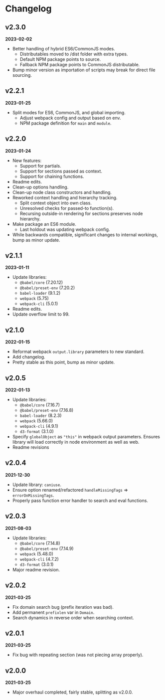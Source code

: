 # Changelog

## v2.3.0
**2023-02-02**

* Better handling of hybrid ES6/CommonJS modes.
    * Distributables moved to /dist folder with extra types.
    * Default NPM package points to source.
    * Fallback NPM package points to CommonJS distributable.
* Bump minor version as importation of scripts may break for direct file sourcing. 

## v2.2.1
**2023-01-25**

* Split modes for ES6, CommonJS, and global importing.
    * Adjust webpack config and output based on env.
    * NPM package definition for `main` and `module`.

## v2.2.0
**2023-01-24**

* New features:
    * Support for partials.
    * Support for sections passed as context.
    * Support for chaining functions.
* Readme edits.
* Clean-up options handling.
* Clean-up node class constructors and handling.
* Reworked context handling and hierarchy tracking.
    * Split context object into own class.
    * Unresolved checks for passed-to function(s).
    * Recursing outside-in rendering for sections preserves node hierarchy.
* Make package an ES6 module.
    * Last holdout was updating webpack config.
* While backwards compatible, significant changes to internal workings, bump as minor update.

## v2.1.1
**2023-01-11**

* Update libraries: 
    * `@babel/core` (7.20.12)
    * `@babel/preset-env` (7.20.2)
    * `babel-loader` (9.1.2)
    * `webpack` (5.75)
    * `webpack-cli` (5.0.1)
* Readme edits.
* Update overflow limit to 99.

## v2.1.0
**2022-01-15**

* Reformat webpack `output.library` parameters to new standard.
* Add changelog.
* Pretty stable as this point, bump as minor update.

## v2.0.5
**2022-01-13**

* Update libraries: 
    * `@babel/core` (7.16.7)
    * `@babel/preset-env` (7.16.8)
    * `babel-loader` (8.2.3)
    * `webpack` (5.66.0)
    * `webpack-cli` (4.9.1)
    * `d3-format` (3.1.0)
* Specify `globalObject` as `"this"` in webpack output parameters. Ensures library will load correctly in node environment as well as web.
* Readme revisions

## v2.0.4
**2021-12-30**

* Update library: `caniuse`.
* Ensure option renamed/refactored `handleMissingTags` => `errorOnMissingTags`.
* Properly pass function error handler to search and eval functions.

## v2.0.3
**2021-08-03**

* Update libraries: 
    * `@babel/core` (7.14.8)
    * `@babel/preset-env` (7.14.9)
    * `webpack` (5.48.0)
    * `webpack-cli` (4.7.2)
    * `d3-format` (3.0.1)
* Major readme revision.

## v2.0.2
**2021-03-25**

* Fix domain search bug (prefix iteration was bad). 
* Add permanent `prefixlen` var in `Domain`.
* Search dynamics in reverse order when searching context.

## v2.0.1
**2021-03-25**

* Fix bug with repeating section (was not piecing array properly).

## v2.0.0
**2021-03-25**

* Major overhaul completed, fairly stable, splitting as v2.0.0.
